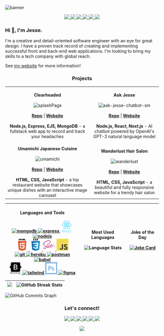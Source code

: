 ![banner](https://user-images.githubusercontent.com/106822556/178163588-1add26c0-c431-498a-8581-c8900716216b.png)

<p align='center'> <a href="https://jessefrenchdev.com/dev.html"> <img src="https://img.shields.io/static/v1?label=&amp;message=Website&amp;color=565656&amp;style=flat&amp;logo=firefoxbrowser&amp;logo-color=white" style="max-width: 100%;"> </a> <a href="https://linkedin.com/in/jessekfrench"> <img src="https://img.shields.io/static/v1?label=&amp;message=LinkedIn&amp;color=565656&amp;style=flat&amp;logo=linkedin&amp;logo-color=white" style="max-width: 100%;"> </a> <a href="https://twitter.com/jesse__french"> <img src="https://img.shields.io/static/v1?label=&amp;message=Twitter&amp;color=565656&amp;style=flat&amp;logo=twitter&amp;logo-color=white" style="max-width: 100%;"> </a> <a href="https://angel.co/u/jessefrench"> <img src="https://img.shields.io/static/v1?label=&amp;message=AngelList&amp;color=565656&amp;style=flat&amp;logo=angellist&amp;logo-color=white" style="max-width: 100%;"> </a> <a href="mailto:frejes32@gmail.com"> <img src="https://img.shields.io/static/v1?label=&amp;message=Email&amp;color=565656&amp;style=flat&amp;logo=minutemailer&amp;logo-color=white" style="max-width: 100%;"> </a> <a href="https://www.jessefrenchdev.com/images/resume.pdf"> <img src="https://img.shields.io/static/v1?label=&amp;message=Resume&amp;color=565656&amp;style=flat&amp;logo=readthedocs&amp;logo-color=white" style="max-width: 100%;"> </a> </p>

### Hi 👋, I'm Jesse.

I'm a creative and detail-oriented software engineer with an eye for great design. I have a proven track record of creating and implementing successful front and back-end web applications. I'm looking to bring my skills to a tech company with global reach.

See [my website](https://jessefrenchdev.com) for more information!

<h3 align='center'>Projects</h3>

|       |       |
| :---: | :---: |
| <br> **Clearheaded** <br><br> ![splashPage](https://user-images.githubusercontent.com/106822556/198114400-de751a46-5193-454c-919b-c2ddf7942c35.gif) <br><br> **[Repo](https://github.com/jessefrench/clearheaded)** \| **[Website](https://clearheaded.cyclic.app)** <br><br> **Node.js, Express, EJS, MongoDB** - a fullstack web app to record and track your headaches | <br> **Ask Jesse** <br><br> ![ask-jesse-chatbot-sm](https://user-images.githubusercontent.com/106822556/220651625-439b5cc3-c5be-4d6b-a1aa-aa1b5ee10ce4.gif) <br><br> **[Repo](https://github.com/jessefrench/ask-jesse-chatbot)** \| **[Website](https://askjesse.vercel.app)** <br><br> **Node.js, React, Next.js** - AI chatbot powered by OpenAI's GPT-3 natural language model |
| <br> **Umamichi Japanese Cuisine** <br><br> ![umamichi](https://user-images.githubusercontent.com/106822556/179422173-07671655-5420-4cb6-8598-bb6bececbc9e.png) <br><br> **[Repo](https://github.com/jessefrench/umamichi)** \| **[Website](https://umamichi.netlify.app)** <br><br> **HTML, CSS, JavaScript** - a hip restaurant website that showcases unique dishes with an interactive image carousel | <br> **Wanderlust Hair Salon** <br><br> ![wanderlust](https://user-images.githubusercontent.com/106822556/179422182-32e79569-c205-4bce-a2c3-110d09644694.png) <br><br> **[Repo](https://github.com/jessefrench/wanderlust)** \| **[Website](https://wanderlustsalon.netlify.app)** <br><br> **HTML, CSS, JavaScript** - a beautiful and fully responsive website for a trendy hair salon |

| <br> Languages and Tools <br><br> <a href="https://www.mongodb.com/"> <img src="https://smyl.es/wurdp/assets/mongodb.png" alt="mongodb" width="40" height="40"/> </a> <a href="https://expressjs.com"> <img src="https://external-content.duckduckgo.com/iu/?u=https%3A%2F%2Fhackersandslackers-cdn.storage.googleapis.com%2F2020%2F05%2Fexpress.png&f=1&nofb=1&ipt=619dc37ff7d8bfa9f49cb4aa3919fc9af3815142f51bfe1c8f4526c4006a98b5&ipo=images" alt="express" width="40" height="40"/> </a> <a href="https://reactjs.org/"> <img src="https://raw.githubusercontent.com/devicons/devicon/master/icons/react/react-original-wordmark.svg" alt="react" width="40" height="40"/> </a> <a href="https://nodejs.org"> <img src="https://pluspng.com/img-png/nodejs-logo-png-nice-images-collection-node-js-desktop-wallpapers-370.png" alt="nodejs" width="40" height="40"/> </a> <br> <a href="https://www.w3.org/html/"> <img src="https://raw.githubusercontent.com/devicons/devicon/master/icons/html5/html5-original-wordmark.svg" alt="html5" width="40" height="40"/> </a> <a href="https://www.w3schools.com/css/"> <img src="https://raw.githubusercontent.com/devicons/devicon/master/icons/css3/css3-original-wordmark.svg" alt="css3" width="40" height="40"/> </a> <a href="https://sass-lang.com"> <img src="https://raw.githubusercontent.com/devicons/devicon/master/icons/sass/sass-original.svg" alt="sass" width="40" height="40"/> </a> <a href="https://developer.mozilla.org/en-US/docs/Web/JavaScript"> <img src="https://raw.githubusercontent.com/devicons/devicon/master/icons/javascript/javascript-original.svg" alt="javascript" width="40" height="40"/> </a> <br> <a href="https://git-scm.com/"> <img src="https://www.vectorlogo.zone/logos/git-scm/git-scm-icon.svg" alt="git" width="40" height="40"/> <a href="https://heroku.com"> <img src="https://www.vectorlogo.zone/logos/heroku/heroku-icon.svg" alt="heroku" width="40" height="40"/> </a> <a href="https://postman.com"> <img src="https://www.vectorlogo.zone/logos/getpostman/getpostman-icon.svg" alt="postman" width="40" height="40"/> </a> <a href="https://babeljs.io/"> <img src="https://user-images.githubusercontent.com/3025322/87547253-bf050400-c6a2-11ea-950a-280311bc6cc8.png" alt="babel" width="40" height="40"/> </a> <br> <a href="https://getbootstrap.com"> <img src="https://raw.githubusercontent.com/devicons/devicon/master/icons/bootstrap/bootstrap-plain-wordmark.svg" alt="bootstrap" width="40" height="40"/> </a> <a href="https://tailwindcss.com/"> <img src="https://www.vectorlogo.zone/logos/tailwindcss/tailwindcss-icon.svg" alt="tailwind" width="40" height="40"/> </a> <a href="https://www.photoshop.com/en"> <img src="https://raw.githubusercontent.com/devicons/devicon/master/icons/photoshop/photoshop-line.svg" alt="photoshop" width="40" height="40"/> </a> <a href="https://www.figma.com/"> <img src="https://www.vectorlogo.zone/logos/figma/figma-icon.svg" alt="figma" width="40" height="40"/> </a> | Most Used Languages <br><br> <img src="https://github-readme-stats.vercel.app/api/top-langs?username=jessefrench&title_color=ffffff&amp;count_private=true&amp;text_color=ffffff&amp;icon_color=0891b2&amp;bg_color=1c1917&amp;hide_title=true&hide_border=true&show_icons=true&locale=en&layout=compact" alt="Language Stats" /> | Joke of the Day <br><br> <a href="https://readme-jokes.vercel.app"> <img src="https://readme-jokes.vercel.app/api?hideBorder&bgColor=%231c1917" alt="Joke Card" width="285" /> </a> |
|:---:|:---:|:---:|

| <img src="https://github-readme-stats.vercel.app/api?username=jessefrench&amp;show_icons=true&amp;count_private=true&amp;title_color=0891b2&amp;text_color=ffffff&amp;icon_color=0891b2&amp;bg_color=1c1917&amp;hide_border=true&amp;show_icons=true" style="max-width: 100%;"> | <img src="https://github-readme-streak-stats.herokuapp.com/?user=jessefrench&amp;stroke=ffffff&amp;background=1c1917&amp;ring=0891b2&amp;fire=ff712a&amp;currStreakNum=ffffff&amp;currStreakLabel=0891b2&amp;sideNums=ffffff&amp;sideLabels=ffffff&amp;dates=ffffff&amp;hide_border=true" style="max-width: 100%;" alt="GitHub Streak Stats"> |
|:---:|:---:|

<img src="https://github-readme-activity-graph.cyclic.app/graph?username=jessefrench&amp;bg_color=1c1917&amp;color=ffffff&amp;line=0891b2&amp;point=ffffff&amp;area_color=1c1917&amp;area=true&amp;hide_border=true&amp;custom_title=GitHub%20Commits%20Graph" style="max-width: 100%;" alt="GitHub Commits Graph">

<h3 align='center'>Let's connect!</h3>

<p align='center'> <a href="https://jessefrenchdev.com/dev.html"> <img src="https://img.shields.io/static/v1?label=&amp;message=Website&amp;color=565656&amp;style=flat&amp;logo=firefoxbrowser&amp;logo-color=white" style="max-width: 100%;"> </a> <a href="https://linkedin.com/in/jessekfrench"> <img src="https://img.shields.io/static/v1?label=&amp;message=LinkedIn&amp;color=565656&amp;style=flat&amp;logo=linkedin&amp;logo-color=white" style="max-width: 100%;"> </a> <a href="https://twitter.com/jesse__french"> <img src="https://img.shields.io/static/v1?label=&amp;message=Twitter&amp;color=565656&amp;style=flat&amp;logo=twitter&amp;logo-color=white" style="max-width: 100%;"> </a> <a href="https://angel.co/u/jessefrench"> <img src="https://img.shields.io/static/v1?label=&amp;message=AngelList&amp;color=565656&amp;style=flat&amp;logo=angellist&amp;logo-color=white" style="max-width: 100%;"> </a> <a href="mailto:frejes32@gmail.com"> <img src="https://img.shields.io/static/v1?label=&amp;message=Email&amp;color=565656&amp;style=flat&amp;logo=minutemailer&amp;logo-color=white" style="max-width: 100%;"> </a> <a href="https://www.jessefrenchdev.com/images/resume.pdf"> <img src="https://img.shields.io/static/v1?label=&amp;message=Resume&amp;color=565656&amp;style=flat&amp;logo=readthedocs&amp;logo-color=white" style="max-width: 100%;"> </a> </p>

<div align='center'> <a href="https://www.codewars.com/users/jessefrench"> <img src="https://www.codewars.com/users/jessefrench/badges/large"> </a> </div>
